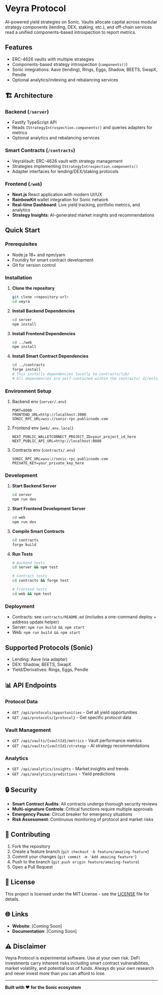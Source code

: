 # Veyra Protocol

AI-powered yield strategies on Sonic. Vaults allocate capital across modular strategy components (lending, DEX, staking, etc.), and off-chain services read a unified components-based introspection to report metrics.

## Features
- ERC-4626 vaults with multiple strategies
- Components-based strategy introspection (`components()`)
- Sonic integrations: Aave (lending), Rings, Eggs, Shadow, BEETS, SwapX, Pendle
- Optional analytics/indexing and rebalancing services

## 🏗️ Architecture

### Backend (`/server`)
- Fastify TypeScript API
- Reads `IStrategyIntrospection.components()` and queries adapters for metrics
- Optional analytics and rebalancing services

### Smart Contracts (`/contracts`)
- VeyraVault: ERC-4626 vault with strategy management
- Strategies implementing `IStrategyIntrospection.components()`
- Adapter interfaces for lending/DEX/staking protocols

### Frontend (`/web`)
- **Next.js** React application with modern UI/UX
- **RainbowKit** wallet integration for Sonic network
- **Real-time Dashboard**: Live yield tracking, portfolio metrics, and analytics
- **Strategy Insights**: AI-generated market insights and recommendations

## Quick Start

### Prerequisites

- Node.js 18+ and npm/yarn
- Foundry for smart contract development
- Git for version control

### Installation

1. **Clone the repository**
   ```bash
   git clone <repository-url>
   cd veyra
   ```

2. **Install Backend Dependencies**
   ```bash
   cd server
   npm install
   ```

3. **Install Frontend Dependencies**
   ```bash
   cd ../web
   npm install
   ```

4. **Install Smart Contract Dependencies**
   ```bash
   cd ../contracts
   forge install
   # This installs dependencies locally to contracts/lib/
   # All dependencies are self-contained within the contracts/ directory
   ```

### Environment Setup

1. Backend env (`server/.env`)
   ```env
   PORT=8080
   FRONTEND_URL=http://localhost:3000
   SONIC_RPC_URL=wss://sonic-rpc.publicnode.com
   ```

2. Frontend env (`web/.env.local`)
   ```env
   NEXT_PUBLIC_WALLETCONNECT_PROJECT_ID=your_project_id_here
   NEXT_PUBLIC_API_URL=http://localhost:8080
   ```

3. Contracts env (`contracts/.env`)
   ```env
   SONIC_RPC_URL=wss://sonic-rpc.publicnode.com
   PRIVATE_KEY=your_private_key_here
   ```

### Development

1. **Start Backend Server**
   ```bash
   cd server
   npm run dev
   ```

2. **Start Frontend Development Server**
   ```bash
   cd web
   npm run dev
   ```

3. **Compile Smart Contracts**
   ```bash
   cd contracts
   forge build
   ```

4. **Run Tests**
   ```bash
   # Backend tests
   cd server && npm test
   
   # Contract tests
   cd contracts && forge test
   
   # Frontend tests
   cd web && npm test
   ```

### Deployment
- Contracts: see `contracts/README.md` (includes a one-command deploy + address update helper)
- Server: `npm run build && npm start`
- Web: `npm run build && npm start`

## Supported Protocols (Sonic)
- Lending: Aave (via adapter)
- DEX: Shadow, BEETS, SwapX
- Yield/Derivatives: Rings, Eggs, Pendle

## 📊 API Endpoints

### Protocol Data
- `GET /api/protocols/opportunities` - Get all yield opportunities
- `GET /api/protocols/{protocol}` - Get specific protocol data

### Vault Management
- `GET /api/vaults/{vaultId}/metrics` - Vault performance metrics
- `GET /api/vaults/{vaultId}/strategy` - AI strategy recommendations

### Analytics
- `GET /api/analytics/insights` - Market insights and trends
- `GET /api/analytics/predictions` - Yield predictions

## 🔒 Security

- **Smart Contract Audits**: All contracts undergo thorough security reviews
- **Multi-signature Controls**: Critical functions require multiple approvals
- **Emergency Pause**: Circuit breaker for emergency situations
- **Risk Assessment**: Continuous monitoring of protocol and market risks

## 🤝 Contributing

1. Fork the repository
2. Create a feature branch (`git checkout -b feature/amazing-feature`)
3. Commit your changes (`git commit -m 'Add amazing feature'`)
4. Push to the branch (`git push origin feature/amazing-feature`)
5. Open a Pull Request

## 📄 License

This project is licensed under the MIT License - see the [LICENSE](LICENSE) file for details.

## 🌐 Links

- **Website**: [Coming Soon]
- **Documentation**: [Coming Soon]

## ⚠️ Disclaimer

Veyra Protocol is experimental software. Use at your own risk. DeFi investments carry inherent risks including smart contract vulnerabilities, market volatility, and potential loss of funds. Always do your own research and never invest more than you can afford to lose.

---

**Built with ❤️ for the Sonic ecosystem**
